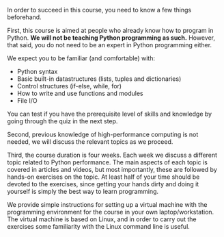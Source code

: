 <!--
SPDX-FileCopyrightText: 2019 CSC - IT Center for Science Ltd. <www.csc.fi>

SPDX-License-Identifier: CC-BY-NC-SA-4.0
-->

<!-- Title: Prerequisities and structure of the course -->

<!-- Short description:

In this article, we discuss what you need to know beforehand in order to fully
benefit from the course and explain how the course is structured.

-->

In order to succeed in this course, you need to know a few things beforehand.

First, this course is aimed at people who already know how to program in
Python. **We will not be teaching Python programming as such.** However,
that said, you do not need to be an expert in Python programming either.

We expect you to be familiar (and comfortable) with:

- Python syntax
- Basic built-in datastructures (lists, tuples and dictionaries)
- Control structures (if-else, while, for)
- How to write and use functions and modules
- File I/O

You can test if you have the prerequisite level of skills and knowledge by
going through the quiz in the next step.

Second, previous knowledge of high-performance computing is not needed, we
will discuss the relevant topics as we proceed.

Third, the course duration is four weeks. Each week we discuss a different
topic related to Python performance. The main aspects of each topic is covered
in articles and videos, but most importantly, these are followed by hands-on
exercises on the topic. At least half of your time should be devoted to the
exercises, since getting your hands dirty and doing it yourself is simply the
best way to learn programming.

We provide simple instructions for setting up a virtual machine with the
programming environment for the course in your own laptop/workstation. The
virtual machine is based on Linux, and in order to carry out the exercises
some familiarity with the Linux command line is useful.
